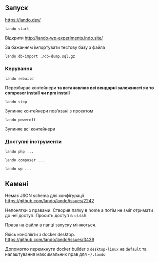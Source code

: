 ## Запуск
https://lando.dev/
```
lando start
```
Відкрити http://lando-wp-experiments.lndo.site/

За бажанням імпортувати тестову базу з файла
```
lando db-import ./db-dump.sql.gz
```

### Керування
```
lando rebuild
```
Перезбирає контейнери **та встановлює всі вендорні залежності як то composer install чи npm install**

```
lando stop
```
Зупиняє контейнери пов'язані з проєктом


```
lando poweroff
```
Зупиняє всі контейнери


### Доступні інструменти
```
lando php ...
```
```
lando composer ...
```
```
lando wp ...
```



## Камені
Немає JSON schema для конфігурації
https://github.com/lando/lando/issues/2242

Непонятки з правами. Створив папку в home а потім не зміг отримати до неї доступ. Просить доступ в ~/.ssh

Права на файли в папці запуску міняються.

Якісь конфлікти з docker desktop.
https://github.com/lando/lando/issues/3439

Допомогло перемкнути docker builder з `desktop-linux` на `default` та налаштування максимальних прав для `~/.lando`
